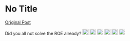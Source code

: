# No Title

[Original Post](https://discourse.onlinedegree.iitm.ac.in/t/168449/30)

<p>Did you all not solve the ROE already? <img src="https://emoji.discourse-cdn.com/google/thinking.png?v=12" title=":thinking:" class="emoji" alt=":thinking:" loading="lazy" width="20" height="20">  <img src="https://emoji.discourse-cdn.com/google/thinking.png?v=12" title=":thinking:" class="emoji" alt=":thinking:" loading="lazy" width="20" height="20">  <img src="https://emoji.discourse-cdn.com/google/thinking.png?v=12" title=":thinking:" class="emoji" alt=":thinking:" loading="lazy" width="20" height="20">  <img src="https://emoji.discourse-cdn.com/google/thinking.png?v=12" title=":thinking:" class="emoji" alt=":thinking:" loading="lazy" width="20" height="20">  <img src="https://emoji.discourse-cdn.com/google/thinking.png?v=12" title=":thinking:" class="emoji" alt=":thinking:" loading="lazy" width="20" height="20"> <img src="https://emoji.discourse-cdn.com/google/relieved.png?v=12" title=":relieved:" class="emoji" alt=":relieved:" loading="lazy" width="20" height="20"></p>